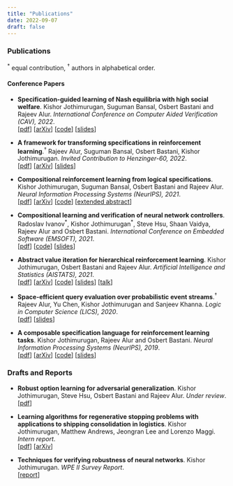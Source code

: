 ```yaml
---
title: "Publications"
date: 2022-09-07
draft: false
---
```


### Publications
<sup>\*</sup> equal contribution, <sup>&dagger;</sup> authors in alphabetical order.

#### Conference Papers

* __Specification-guided learning of Nash equilibria with high social welfare__.
   Kishor Jothimurugan, Suguman Bansal, Osbert Bastani and Rajeev Alur.
   _International Conference on Computer Aided Verification (CAV), 2022_.  
   [[pdf](https://arxiv.org/pdf/2206.03348.pdf)]
   [[arXiv](https://arxiv.org/abs/2206.03348)]
   [[code](https://github.com/keyshor/high-nash)]
   [[slides](https://drive.google.com/file/d/1kCaVtR0u3n2Q7xRiXoha_jNWMTvp_ivS/view?usp=sharing)]

* __A framework for transforming specifications in reinforcement learning__.<sup>&dagger;</sup>
   Rajeev Alur, Suguman Bansal, Osbert Bastani, Kishor Jothimurugan.
   _Invited Contribution to Henzinger-60, 2022_.  
   [[pdf](https://arxiv.org/pdf/2111.00272.pdf)]
   [[arXiv](https://arxiv.org/abs/2111.00272)]
   [[slides](https://drive.google.com/file/d/13FVfj0E2F_5loOdwZczoi8iklDfFKRmb/view?usp=sharing)]

* __Compositional reinforcement learning from logical specifications__.
   Kishor Jothimurugan, Suguman Bansal, Osbert Bastani and Rajeev Alur.
   _Neural Information Processing Systems (NeurIPS), 2021_.  
   [[pdf](https://arxiv.org/pdf/2106.13906.pdf)]
   [[arXiv](https://arxiv.org/abs/2106.13906)]
   [[code](https://github.com/keyshor/dirl)]
   [[extended abstract](papers/synt_workshop.pdf)]

* __Compositional learning and verification of neural network controllers__.
   Radoslav Ivanov<sup>\*</sup>, Kishor Jothimurugan<sup>\*</sup>, Steve Hsu, Shaan Vaidya, Rajeev Alur and Osbert Bastani.
   _International Conference on Embedded Software (EMSOFT), 2021_.  
   [[pdf](papers/emsoft21.pdf)]
   [[code](https://github.com/keyshor/autonomous_car_verification)]
   [[slides](https://drive.google.com/file/d/1vDhPv-EGJ1izmKX516jVLIRiw5BUmNH_/view?usp=sharing)]

* __Abstract value iteration for hierarchical reinforcement learning__.
   Kishor Jothimurugan, Osbert Bastani and Rajeev Alur.
   _Artificial Intelligence and Statistics (AISTATS), 2021_.  
   [[pdf](https://arxiv.org/pdf/2010.15638.pdf)]
   [[arXiv](https://arxiv.org/abs/2010.15638)]
   [[code](https://github.com/keyshor/abstract-value-iteration)]
   [[slides](https://drive.google.com/file/d/1cu037p8c5xn7AzcII5a-VozgBIBpDuET/view?usp=sharing)]
   [[talk](https://simons.berkeley.edu/talks/tbd-325)]

* __Space-efficient query evaluation over probabilistic event streams__.<sup>&dagger;</sup>
   Rajeev Alur, Yu Chen, Kishor Jothimurugan and Sanjeev Khanna.
   _Logic in Computer Science (LICS), 2020_.  
   [[pdf](papers/lics20.pdf)]
   [[slides](https://docs.google.com/presentation/d/1hIBcbCh8aD63NEWL2lydmi2Wprz72wcQohP8e8yU1BA/edit?usp=sharing)]

* __A composable specification language for reinforcement learning tasks__.
   Kishor Jothimurugan, Rajeev Alur and Osbert Bastani.
   _Neural Information Processing Systems (NeurIPS), 2019_.  
   [[pdf](https://arxiv.org/pdf/2008.09293.pdf)]
   [[arXiv](https://arxiv.org/abs/2008.09293)]
   [[code](https://github.com/keyshor/spectrl_tool)]
   [[slides](https://drive.google.com/file/d/1-TfjsnnWWFI9Dz0rAGBgjoRJ6ESlKSzJ/view?usp=sharing)]

### Drafts and Reports

* __Robust option learning for adversarial generalization__.
   Kishor Jothimurugan, Steve Hsu, Osbert Bastani and Rajeev Alur.
   _Under review_.  
   [[pdf](papers/rosac.pdf)]

* __Learning algorithms for regenerative stopping problems with applications to shipping consolidation in logistics__.
   Kishor Jothimurugan, Matthew Andrews, Jeongran Lee and Lorenzo Maggi.
   _Intern report_.  
   [[pdf](https://arxiv.org/pdf/2105.02318.pdf)]
   [[arXiv](https://arxiv.org/abs/2105.02318)]

* __Techniques for verifying robustness of neural networks__.
   Kishor Jothimurugan.
   _WPE II Survey Report_.  
   [[report](papers/wpe2.pdf)]
